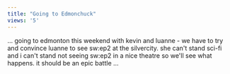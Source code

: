 ```yaml
---
title: "Going to Edmonchuck"
views: '5'
---
```

<p>... going to edmonton this weekend with kevin and luanne - we have to try and convince luanne to see sw:ep2 at the silvercity. she can't stand sci-fi and i can't stand not seeing sw:ep2 in a nice theatre so we'll see what happens. it should be an epic battle ...</p>
